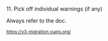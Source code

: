 11\. Pick off individual warnings (if any)

Always refer to the doc.

<small>

https://v3-migration.vuejs.org/

</small>


<aside class="notes">
</aside>
